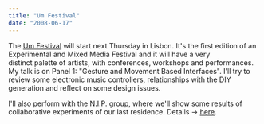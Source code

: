 ```yaml
---
title: "Um Festival"
date: "2008-06-17"
---
```


The [Um Festival](http://www.1um1.net "Um Festival") will start next Thursday in Lisbon. It's the first edition of an Experimental and Mixed Media Festival and it will have a very distinct palette of artists, with conferences, workshops and performances. My talk is on Panel 1: "Gesture and Movement Based Interfaces". I'll try to review some electronic music controllers, relationships with the DIY generation and reflect on some design issues.

I'll also perform with the N.I.P. group, where we'll show some results of collaborative experiments of our last residence. Details -> [here](http://www.1um1.net/?p=267).
